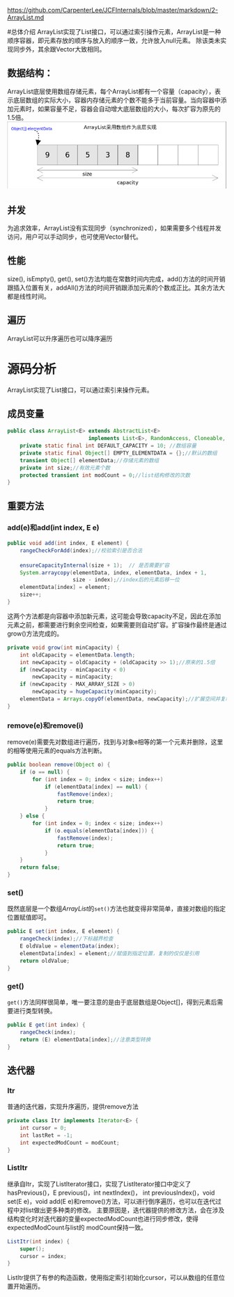https://github.com/CarpenterLee/JCFInternals/blob/master/markdown/2-ArrayList.md

#总体介绍
ArrayList实现了List接口，可以通过索引操作元素，ArrayList是一种顺序容器，即元素存放的顺序与放入的顺序一致，允许放入null元素。
除该类未实现同步外，其余跟Vector大致相同。

## 数据结构：
ArrayList底层使用数组存储元素，每个ArrayList都有一个容量（capacity），表示底层数组的实际大小，容器内存储元素的个数不能多于当前容量。当向容器中添加元素时，如果容量不足，容器会自动增大底层数组的大小，每次扩容为原先的1.5倍。
![ArrayList_base](../../PNGFigures/ArrayList_base.png)

## 并发
为追求效率，ArrayList没有实现同步（synchronized），如果需要多个线程并发访问，用户可以手动同步，也可使用Vector替代。
## 性能
size(), isEmpty(), get(), set()方法均能在常数时间内完成，add()方法的时间开销跟插入位置有关，addAll()方法的时间开销跟添加元素的个数成正比。其余方法大都是线性时间。

## 遍历
ArrayList可以升序遍历也可以降序遍历

# 源码分析
ArrayList实现了List接口，可以通过索引来操作元素。

## 成员变量
```java
public class ArrayList<E> extends AbstractList<E>
                          implements List<E>, RandomAccess, Cloneable, java.io.Serializable{
    private static final int DEFAULT_CAPACITY = 10; //数组容量
    private static final Object[] EMPTY_ELEMENTDATA = {};//默认的数组
    transient Object[] elementData;//存储元素的数组
    private int size;//有效元素个数
    protected transient int modCount = 0;//list结构修改的次数
}
```
## 重要方法
### add(e)和add(int index, E e)
```java
public void add(int index, E element) {
    rangeCheckForAdd(index);//校验索引是否合法

    ensureCapacityInternal(size + 1);  // 是否需要扩容
    System.arraycopy(elementData, index, elementData, index + 1,
                     size - index);//index后的元素后移一位
    elementData[index] = element;
    size++;
}
```

这两个方法都是向容器中添加新元素，这可能会导致capacity不足，因此在添加元素之前，都需要进行剩余空间检查，如果需要则自动扩容。扩容操作最终是通过grow()方法完成的。

```Java
private void grow(int minCapacity) {
    int oldCapacity = elementData.length;
    int newCapacity = oldCapacity + (oldCapacity >> 1);//原来的1.5倍
    if (newCapacity - minCapacity < 0)
        newCapacity = minCapacity;
    if (newCapacity - MAX_ARRAY_SIZE > 0)
        newCapacity = hugeCapacity(minCapacity);
    elementData = Arrays.copyOf(elementData, newCapacity);//扩展空间并复制
}
```
### remove(e)和remove(i)
remove(e)需要先对数组进行遍历，找到与对象e相等的第一个元素并删除，这里的相等使用元素的equals方法判断。
```java
public boolean remove(Object o) {
    if (o == null) {
        for (int index = 0; index < size; index++)
            if (elementData[index] == null) {
                fastRemove(index);
                return true;
            }
    } else {
        for (int index = 0; index < size; index++)
            if (o.equals(elementData[index])) {
                fastRemove(index);
                return true;
            }
    }
    return false;
}
```
### set()

既然底层是一个数组*ArrayList*的`set()`方法也就变得非常简单，直接对数组的指定位置赋值即可。
```java
public E set(int index, E element) {
    rangeCheck(index);//下标越界检查
    E oldValue = elementData(index);
    elementData[index] = element;//赋值到指定位置，复制的仅仅是引用
    return oldValue;
}
```

### get()

`get()`方法同样很简单，唯一要注意的是由于底层数组是Object[]，得到元素后需要进行类型转换。
```java
public E get(int index) {
    rangeCheck(index);
    return (E) elementData[index];//注意类型转换
}
```
## 迭代器
### Itr
普通的迭代器，实现升序遍历，提供remove方法
```java
private class Itr implements Iterator<E> {
    int cursor = 0;
    int lastRet = -1;
    int expectedModCount = modCount;
}
```

### ListItr
继承自Itr，实现了ListIterator接口，实现了ListIterator接口中定义了hasPrevious()，E previous()，int nextIndex()，
int previousIndex()，void set(E e)，void add(E e)和remove()方法，可以进行倒序遍历，也可以在迭代过程中对list做出更多种类的修改。
主要原因是，迭代器提供的修改方法，会在涉及结构变化时对迭代器的变量expectedModCount也进行同步修改，使得expectedModCount与list的
modCount保持一致。
```java
ListItr(int index) {
    super();
    cursor = index;
}
```
ListItr提供了有参的构造函数，使用指定索引初始化cursor，可以从数组的任意位置开始遍历。

